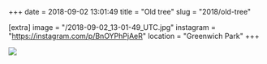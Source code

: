 +++
date = 2018-09-02 13:01:49
title = "Old tree"
slug = "2018/old-tree"

[extra]
image = "/2018-09-02_13-01-49_UTC.jpg"
instagram = "https://instagram.com/p/BnOYPhPjAeR"
location = "Greenwich Park"
+++

<img src="/2018-09-02_13-01-49_UTC.jpg" />

